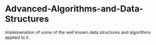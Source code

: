 # Advanced-Algorithms-and-Data-Structures
Implemenation of some of the well known data structures and algorithms applied to it.
